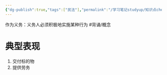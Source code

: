 ```yaml
---
{"dg-publish":true,"tags":["民法"],"permalink":"/学习笔记studyup/知识点cheese/作为义务/","dgPassFrontmatter":true,"noteIcon":"","created":"2024-07-05T16:27:09.277+08:00","updated":"2024-10-17T10:33:53.881+08:00"}
---
```


作为义务：义务人必须积极地实施某种行为 #背诵/概念 
# 典型表现 
1. 交付标的物
2. 提供劳务
